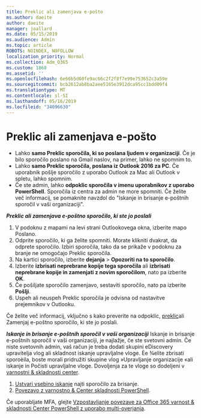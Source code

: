 ```yaml
---
title: Preklic ali zamenjava e-pošto
ms.author: daeite
author: daeite
manager: joallard
ms.date: 05/15/2019
ms.audience: Admin
ms.topic: article
ROBOTS: NOINDEX, NOFOLLOW
localization_priority: Normal
ms.collection: Adm_O365
ms.custom: 1860
ms.assetid: ''
ms.openlocfilehash: 6e66b5d60fe9ac66c2f2f8f7e99e753652c3a59e
ms.sourcegitcommit: bcb2612ab8ba2aee5165e3912dca95cc1bdd09f4
ms.translationtype: MT
ms.contentlocale: sl-SI
ms.lasthandoff: 05/16/2019
ms.locfileid: "34096630"
---
```

# <a name="recall-or-replace-an-email-message"></a>Preklic ali zamenjava e-pošto

- Lahko **samo Preklic sporočila, ki so poslana ljudem v organizaciji**. Če je bilo sporočilo poslano na Gmail naslov, na primer, lahko ne spomnim to.
- Lahko **samo Preklic sporočila, poslana iz Outlook 2016 za PC**. Če uporabnik pošlje sporočilo z uporabo Outlook za Mac ali Outlook v spletu, lahko spomnim.
- Če ste admin, lahko **odpoklic sporočila v imenu uporabnikov z uporabo PowerShell**. Sporočila iz centra za admin ne more spomniti. Če želite več informacij, se pomaknite navzdol do "Iskanje in brisanje e-poštnih sporočil v vaši organizaciji".

***Preklic ali zamenjava e-poštno sporočilo, ki ste jo poslali***
1. V podoknu z mapami na levi strani Outlookovega okna, izberite mapo Poslano.
2. Odprite sporočilo, ki ga želite spomniti. Morate klikniti dvakrat, da odprete sporočilo. Izbiri sporočila, tako da se prikaže v podoknu za branje ne omogočajo Preklic sporočila.
3. Na kartici sporočilo, izberite **dejanja** > **Opozoriti na to sporočilo**.
4. Izberite **izbrisati neprebrane kopije tega sporočila** ali **izbrisati neprebrane kopije in zamenjati z novim sporočilom**, nato pa izberite **OK**.
5. Če pošiljate sporočilo zamenjavo, sestaviti sporočilo, nato pa izberite **Pošlji**.
6. Uspeh ali neuspeh Preklic sporočila je odvisna od nastavitve prejemnikov v Outlooku. 

Če želite več informacij, vključno s kako preverite na odpoklic, [preklic](https://support.office.com/article/35027f88-d655-4554-b4f8-6c0729a723a0)ali Zamenjaj e-poštno sporočilo, ki ste jo poslali.

***Iskanje in brisanje e-poštnih sporočil v vaši organizaciji*** Iskanje in brisanje e-poštnih sporočil v vaši organizaciji, je najlažje, če ste svetovni admin. Če niste svetovnih admin, vaš račun je treba dodati skupini eDiscovery upravitelja vlog ali skladnost iskanje upravljalne vloge. Èe ¾elite zbrisati sporoèila, boste morali pridružiti skupine vlog »Upravljanje organizacije «ali iskanje in Počisti upravljalne vloge. Dovoljenja za te vloge so dodeljeni v [varnostni & skladnosti center](https://protection.office.com/).

1. [Ustvari vsebino iskanje](https://docs.microsoft.com/en-us/office365/securitycompliance/content-search) najti sporočilo za brisanje.
2. [Povezavo z varnostno & Center skladnosti PowerShell](https://docs.microsoft.com/en-us/powershell/exchange/office-365-scc/connect-to-scc-powershell/connect-to-scc-powershell?view=exchange-ps). 

Če uporabljate MFA, glejte [Vzpostavljanje povezave za Office 365 varnost & skladnosti Center PowerShell z uporabo multi-overjanja](https://docs.microsoft.com/en-us/powershell/exchange/office-365-scc/connect-to-scc-powershell/mfa-connect-to-scc-powershell?view=exchange-ps). 